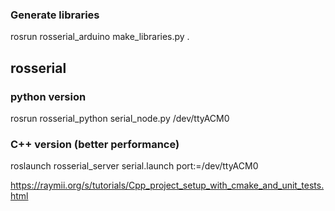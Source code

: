 ### Generate libraries
rosrun rosserial_arduino make_libraries.py .  

## rosserial

### python version
rosrun rosserial_python serial_node.py /dev/ttyACM0

### C++ version (better performance)
roslaunch rosserial_server serial.launch port:=/dev/ttyACM0




https://raymii.org/s/tutorials/Cpp_project_setup_with_cmake_and_unit_tests.html
